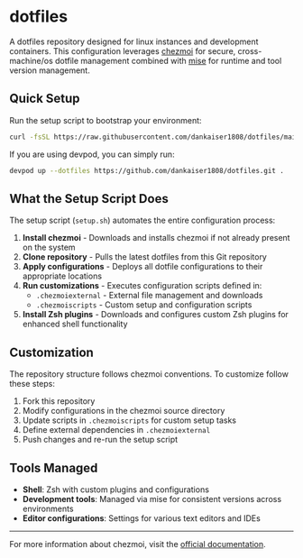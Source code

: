 # dotfiles

A dotfiles repository designed for linux instances and development containers. This configuration leverages [chezmoi](https://www.chezmoi.io/) for secure, cross-machine/os dotfile management combined with [mise](https://mise.jdx.dev/) for runtime and tool version management.

## Quick Setup

Run the setup script to bootstrap your environment:

```bash
curl -fsSL https://raw.githubusercontent.com/dankaiser1808/dotfiles/main/setup.sh | bash
```

If you are using devpod, you can simply run:

```bash
devpod up --dotfiles https://github.com/dankaiser1808/dotfiles.git .
```

## What the Setup Script Does

The setup script (`setup.sh`) automates the entire configuration process:

1. **Install chezmoi** - Downloads and installs chezmoi if not already present on the system
2. **Clone repository** - Pulls the latest dotfiles from this Git repository
3. **Apply configurations** - Deploys all dotfile configurations to their appropriate locations
4. **Run customizations** - Executes configuration scripts defined in:
   - `.chezmoiexternal` - External file management and downloads
   - `.chezmoiscripts` - Custom setup and configuration scripts
5. **Install Zsh plugins** - Downloads and configures custom Zsh plugins for enhanced shell functionality

## Customization

The repository structure follows chezmoi conventions. To customize follow these steps:

1. Fork this repository
2. Modify configurations in the chezmoi source directory
3. Update scripts in `.chezmoiscripts` for custom setup tasks
4. Define external dependencies in `.chezmoiexternal`
5. Push changes and re-run the setup script

## Tools Managed

- **Shell**: Zsh with custom plugins and configurations
- **Development tools**: Managed via mise for consistent versions across environments
- **Editor configurations**: Settings for various text editors and IDEs

---

For more information about chezmoi, visit the [official documentation](https://www.chezmoi.io/).